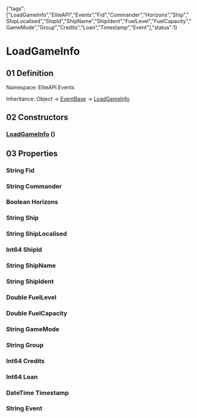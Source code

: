 {"tags":["LoadGameInfo","EliteAPI","Events","Fid","Commander","Horizons","Ship","ShipLocalised","ShipId","ShipName","ShipIdent","FuelLevel","FuelCapacity","GameMode","Group","Credits","Loan","Timestamp","Event"],"status":1}

# LoadGameInfo

## 01 Definition

Namespace: <span class='code'>EliteAPI.Events</span>

Inheritance: <span class='code'>Object</span> → <span class='code'>[EventBase](../../EliteAPI/Events/EventBase.html)</span> → <span class='code'>[LoadGameInfo](../../EliteAPI/Events/LoadGameInfo.html)</span>

## 02 Constructors

### <span class='code'>[LoadGameInfo](../../EliteAPI/Events/LoadGameInfo.html)</span> ()

## 03 Properties

### <span class='code'>String</span> Fid

### <span class='code'>String</span> Commander

### <span class='code'>Boolean</span> Horizons

### <span class='code'>String</span> Ship

### <span class='code'>String</span> ShipLocalised

### <span class='code'>Int64</span> ShipId

### <span class='code'>String</span> ShipName

### <span class='code'>String</span> ShipIdent

### <span class='code'>Double</span> FuelLevel

### <span class='code'>Double</span> FuelCapacity

### <span class='code'>String</span> GameMode

### <span class='code'>String</span> Group

### <span class='code'>Int64</span> Credits

### <span class='code'>Int64</span> Loan

### <span class='code'>DateTime</span> Timestamp

### <span class='code'>String</span> Event

